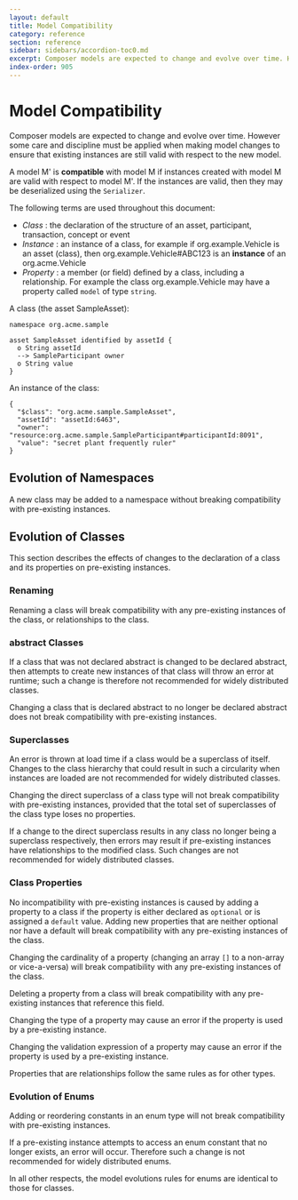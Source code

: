 ```yaml
---
layout: default
title: Model Compatibility
category: reference
section: reference
sidebar: sidebars/accordion-toc0.md
excerpt: Composer models are expected to change and evolve over time. However some care and discipline must be applied when making model changes to ensure that existing instances are still valid with respect to the new model.
index-order: 905
---
```


# Model Compatibility

Composer models are expected to change and evolve over time. However some care and discipline must be applied when making model changes to ensure that existing instances are still valid with respect to the new model.

A model M' is **compatible** with model M if instances created with model M are valid with respect to model M'. If the instances are valid, then they may be deserialized using the `Serializer`.

The following terms are used throughout this document:

- _Class_ : the declaration of the structure of an asset, participant, transaction, concept or event
- _Instance_ : an instance of a class, for example if org.example.Vehicle is an asset (class), then org.example.Vehicle#ABC123 is an **instance** of an org.acme.Vehicle
- _Property_ : a member (or field) defined by a class, including a relationship. For example the class org.example.Vehicle may have a property called `model` of type `string`.


A class (the asset SampleAsset):

```
namespace org.acme.sample

asset SampleAsset identified by assetId {
  o String assetId
  --> SampleParticipant owner
  o String value
}
```

An instance of the class:

```
{
  "$class": "org.acme.sample.SampleAsset",
  "assetId": "assetId:6463",
  "owner": "resource:org.acme.sample.SampleParticipant#participantId:8091",
  "value": "secret plant frequently ruler"
}
```


## Evolution of Namespaces

A new class may be added to a namespace without breaking compatibility with pre-existing instances.

## Evolution of Classes

This section describes the effects of changes to the declaration of a class and its properties on pre-existing instances.

### Renaming

Renaming a class will break compatibility with any pre-existing instances of the class, or relationships to the class.

### abstract Classes

If a class that was not declared abstract is changed to be declared abstract, then attempts to create new instances of that class will throw an error at runtime; such a change is therefore not recommended for widely distributed classes.

Changing a class that is declared abstract to no longer be declared abstract does not break compatibility with pre-existing instances.

### Superclasses

An error is thrown at load time if a class would be a superclass of itself. Changes to the class hierarchy that could result in such a circularity when instances are loaded are not recommended for widely distributed classes.

Changing the direct superclass of a class type will not break compatibility with pre-existing instances, provided that the total set of superclasses of the class type loses no properties.

If a change to the direct superclass results in any class no longer being a superclass respectively, then errors may result if pre-existing instances have relationships to the modified class. Such changes are not recommended for widely distributed classes.

### Class Properties

No incompatibility with pre-existing instances is caused by adding a property to a class if the property is either declared as `optional` or is assigned a `default` value. Adding new properties that are neither optional nor have a default will break compatibility with any pre-existing instances of the class.

Changing the cardinality of a property (changing an array `[]` to a non-array or vice-a-versa) will break compatibility with any pre-existing instances of the class.

Deleting a property from a class will break compatibility with any pre-existing instances that reference this field.

Changing the type of a property may cause an error if the property is used by a pre-existing instance.

Changing the validation expression of a property may cause an error if the property is used by a pre-existing instance.

Properties that are relationships follow the same rules as for other types.

### Evolution of Enums

Adding or reordering constants in an enum type will not break compatibility with pre-existing instances.

If a pre-existing instance attempts to access an enum constant that no longer exists, an error will occur. Therefore such a change is not recommended for widely distributed enums.

In all other respects, the model evolutions rules for enums are identical to those for classes.
